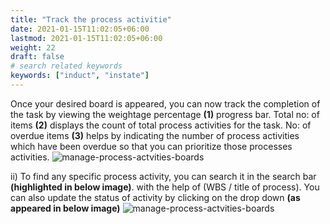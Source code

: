 ```yaml
---
title: "Track the process activitie"
date: 2021-01-15T11:02:05+06:00
lastmod: 2021-01-15T11:02:05+06:00
weight: 22
draft: false
# search related keywords
keywords: ["induct", "instate"]
---
```

 Once your desired board is appeared, you can now track the completion of the task by viewing the weightage percentage **(1)** progress bar. Total no: of items **(2)** displays the count of total process activities for the task. No: of overdue items **(3)** helps by indicating the number of process activities which have been overdue so that you can prioritize those processes activities.
 ![manage-process-actvities-boards](https://storage.googleapis.com/ktern-public-files/product-documentation/Boards/track-process-activity.png)

ii)	To find any specific process activity, you can search it in the search bar **(highlighted in below image)**. with the help of (WBS / title of process). You can also update the status of activity by clicking on the drop down **(as appeared in below image)**
 ![manage-process-actvities-boards](https://storage.googleapis.com/ktern-public-files/product-documentation/Boards/track-status-update-completed.png)
